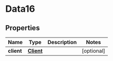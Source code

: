 

# Data16


## Properties

Name | Type | Description | Notes
------------ | ------------- | ------------- | -------------
**client** | [**Client**](Client.md) |  |  [optional]



